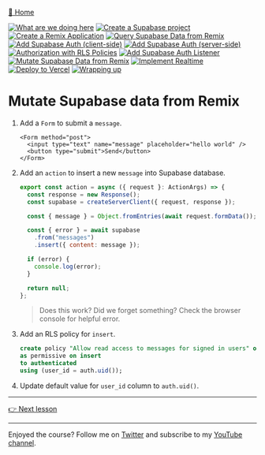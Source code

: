 [🏡 Home](../README.md)

[![What are we doing here](https://placehold.co/15x15/00ff00/00ff00.png)](./01-what-are-we-doing-here.md)
[![Create a Supabase project](https://placehold.co/15x15/00ff00/00ff00.png)](./02-create-a-supabase-project.md)
[![Create a Remix Application](https://placehold.co/15x15/00ff00/00ff00.png)](./03-create-a-remix-application.md)
[![Query Supabase Data from Remix](https://placehold.co/15x15/00ff00/00ff00.png)](./04-query-supabase-data-from-remix.md)
[![Add Supabase Auth (client-side)](https://placehold.co/15x15/00ff00/00ff00.png)](./05-add-client-auth.md)
[![Add Supabase Auth (server-side)](https://placehold.co/15x15/00ff00/00ff00.png)](./06-add-server-auth.md)
[![Authorization with RLS Policies](https://placehold.co/15x15/00ff00/00ff00.png)](./07-authorization-with-rls-policies.md)
[![Add Supabase Auth Listener](https://placehold.co/15x15/00ff00/00ff00.png)](./08-add-supabase-auth-listener.md)
[![Mutate Supabase Data from Remix](https://placehold.co/15x15/00ff00/00ff00.png)](./09-mutate-supabase-data-from-remix.md)
[![Implement Realtime](https://placehold.co/15x15/555555/555555.png)](./10-implement-realtime.md)
[![Deploy to Vercel](https://placehold.co/15x15/555555/555555.png)](./11-deploy-to-vercel.md)
[![Wrapping up](https://placehold.co/15x15/555555/555555.png)](./12-wrapping-up.md)

# Mutate Supabase data from Remix

1. Add a `Form` to submit a `message`.

   ```tsx
   <Form method="post">
     <input type="text" name="message" placeholder="hello world" />
     <button type="submit">Send</button>
   </Form>
   ```

2. Add an `action` to insert a new `message` into Supabase database.

   ```jsx
   export const action = async ({ request }: ActionArgs) => {
     const response = new Response();
     const supabase = createServerClient({ request, response });

     const { message } = Object.fromEntries(await request.formData());

     const { error } = await supabase
       .from("messages")
       .insert({ content: message });

     if (error) {
       console.log(error);
     }

     return null;
   };
   ```

   > Does this work? Did we forget something? Check the browser console for helpful error.

3. Add an RLS policy for `insert`.

   ```sql
   create policy "Allow read access to messages for signed in users" on "public"."messages"
   as permissive on insert
   to authenticated
   using (user_id = auth.uid());
   ```

4. Update default value for `user_id` column to `auth.uid()`.

---

[👉 Next lesson](./10-implement-realtime.md)

---

Enjoyed the course? Follow me on [Twitter](https://twitter.com/jonmeyers_io) and subscribe to my [YouTube channel](https://www.youtube.com/jonmeyers).
